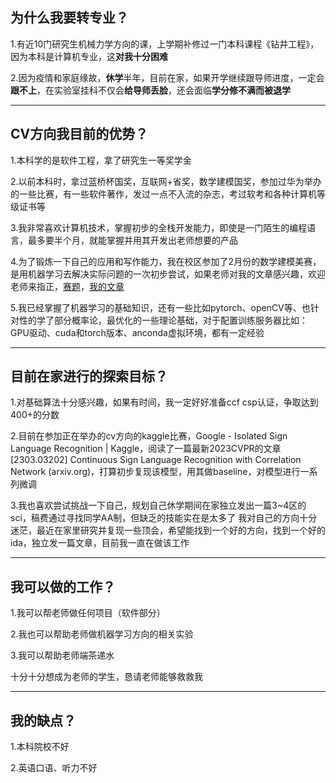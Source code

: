 ##   为什么我要转专业？

1.有近10门研究生机械力学方向的课，上学期补修过一门本科课程《钻井工程》，因为本科是计算机专业，这**对我十分困难**

2.因为疫情和家庭缘故，**休学**半年，目前在家，如果开学继续跟导师进度，一定会**跟不上**，在实验室挂科不仅会**给导师丢脸**，还会面临**学分修不满而被退学**
* * *

##   CV方向我目前的优势？

1.本科学的是软件工程，拿了研究生一等奖学金

2.以前本科时，拿过蓝桥杯国奖，互联网+省奖，数学建模国奖，参加过华为举办的一些比赛，有一些软件著作，发过一点不入流的杂志，考过软考和各种计算机等级证书等

3.我非常喜欢计算机技术，掌握初步的全栈开发能力，即使是一门陌生的编程语言，最多要半个月，就能掌握并用其开发出老师想要的产品

4.为了锻炼一下自己的应用和写作能力，我在校区参加了2月份的数学建模美赛，是用机器学习去解决实际问题的一次初步尝试，如果老师对我的文章感兴趣，欢迎老师来指正，[赛题](./test.pdf)，[我的文章](./paper.pdf)

5.我已经掌握了机器学习的基础知识，还有一些比如pytorch、openCV等、也针对性的学了部分概率论，最优化的一些理论基础，对于配置训练服务器比如：GPU驱动、cuda和torch版本、anconda虚拟环境，都有一定经验
* * *

##   目前在家进行的探索目标？

1.对基础算法十分感兴趣，如果有时间，我一定好好准备ccf csp认证，争取达到400+的分数

2.目前在参加正在举办的cv方向的kaggle比赛，Google - Isolated Sign Language Recognition | Kaggle，阅读了一篇最新2023CVPR的文章[2303.03202] Continuous Sign Language Recognition with Correlation Network (arxiv.org)，打算初步复现该模型，用其做baseline，对模型进行一系列微调

3.我也喜欢尝试挑战一下自己，规划自己休学期间在家独立发出一篇3~4区的sci，稿费通过寻找同学AA制，但缺乏的技能实在是太多了
我对自己的方向十分迷茫，最近在家里研究并复现一些顶会，希望能找到一个好的方向，找到一个好的ida，独立发一篇文章，目前我一直在做该工作
* * *

##   我可以做的工作？

1.我可以帮老师做任何项目（软件部分）

2.我也可以帮助老师做机器学习方向的相关实验

3.我可以帮助老师端茶递水

十分十分想成为老师的学生，恳请老师能够救救我
* * *

##   我的缺点？

1.本科院校不好

2.英语口语、听力不好